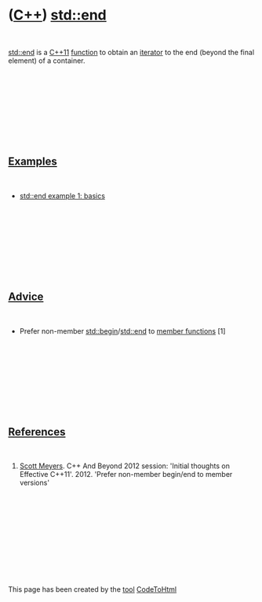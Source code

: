



 

 

 

 

 

([C++](Cpp.htm)) [std::end](CppStdEnd.htm)
==========================================

 

[std::end](CppStdEnd.htm) is a [C++11](Cpp11.htm)
[function](CppFunction.htm) to obtain an [iterator](CppIterator.htm) to
the end (beyond the final element) of a container.

 

 

 

 

 

[Examples](CppExample.htm)
--------------------------

 

-   [std::end example 1: basics](CppStdEndExample1.htm)

 

 

 

 

 

[Advice](CppAdvice.htm)
-----------------------

 

-   Prefer non-member
    [std::begin](CppStdBegin.htm)/[std::end](CppStdEnd.htm) to [member
    functions](CppMemberFunction.htm) \[1\]

 

 

 

 

 

[References](CppReferences.htm)
-------------------------------

 

1.  [Scott Meyers](CppScottMeyers.htm). C++ And Beyond 2012 session:
    'Initial thoughts on Effective C++11'. 2012. 'Prefer non-member
    begin/end to member versions'

 

 

 

 

 





 




This page has been created by the [tool](Tools.htm)
[CodeToHtml](ToolCodeToHtml.htm)
